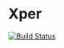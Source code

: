 Xper
====

[![Build Status](https://travis-ci.org/thomasburguiere/Xper.svg?branch=master)](https://travis-ci.org/thomasburguiere/Xper)